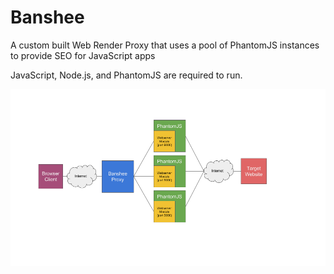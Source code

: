 # Banshee
A custom built Web Render Proxy that uses a pool of PhantomJS instances to provide SEO for JavaScript apps

JavaScript, Node.js, and PhantomJS are required to run.

<img src="./doc/images/banshee.png"/>